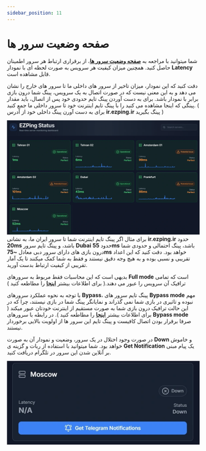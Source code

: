 ```yaml
---
sidebar_position: 11
---
```


# صفحه وضعیت سرور ها

شما میتوانید با مراجعه به [**صفحه وضعیت سرور ها**](https://status.ezping.ir/)، از برقراری ارتباط هر سرور اطمینان حاصل کنید. همچنین میزان کیفیت هر سرویس به صورت لحظه ای با نمودار **Latency** قابل مشاهده است.

دقت کنید که این نمودار، میزان تاخیر از سرور های داخلی ما تا سرور های خارج را نشان می دهد و به این معنی نیست که در صورت اتصال به یک سرویس، پینگ شما درون بازی برابر با نمودار باشد. برای به دست آوردن پینگ تایم حدودی خود پس از اتصال، باید مقدار پینگی که اینجا مشاهده می کنید را با پینگ تایم اینترنت خود تا سرور داخلی ما جمع کنید. ( برای به دست آورن پینگ داخلی خود از آدرس **ir.ezping.ir** پینگ بگیرید )


![winver-run](./img/servers-status.webp)
برای مثال اگر پینگ تایم اینترنت شما تا سرور ایران ما، به نشانی **ir.ezping.ir** حدود **20ms** باشد، و پینگ تایم سرور **Dubai** حدود **55ms** باشد، پینگ احتمالی و حدودی شما درون بازی های دارای سرور دبی معادل **~75ms** خواهد بود. دقت کنید که این اعداد تقریبی و نسبی بوده و به هیچ وجه دقیق نیستند و فقط به شما کمک میکنند تا یک آمار تقریبی از کیفیت ارتباط بدست آورید.

بدیهی است که این محاسبات فقط مربوط به سرورهای **Full mode** است که تمامی ترافیک آن سرویس را عبور می دهند.( برای اطلاعات بیشتر **[اینجا](https://docs.ezping.ir/how-it-works/bypass-vs-full)** را مطاطعه کنید )


با توجه به نحوه عملکرد سرورهای **Bypass**، پینگ تایم سرور های **Bypass mode** مهم نبوده و تاثیری در بازی شما نمی گذراند و نمایانگر پینگ شما در بازی نیستند، چرا که در این حالت ترافیک درون بازی شما به صورت مستقیم از اینترنت خودتان عبور میکند ( برای اطلاعات بیشتر **[اینجا](https://docs.ezping.ir/how-it-works/bypass-vs-full)** را مطاطعه کنید ).
در رابطه با سرورهای **Bypass mode** صرفا برقرار بودن اتصال کافیست و پینگ تایم این سرور ها از اولویت بالایی برخوردار نیستند.


در صورت وجود اختلال در یک سرور، وضعیت و نمودار آن به صورت **Down** و خاموش خواهد بود. شما میتوانید با استفاده از ربات و گزینه ی **Get Notification** یک پیام مبنی بر آنلاین شدن این سرور در تلگرام دریافت کنید.


![winver-run](./img/server-down-example.webp)
